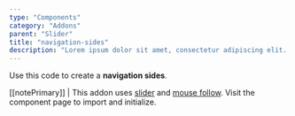```yaml
---
type: "Components"
category: "Addons"
parent: "Slider"
title: "navigation-sides"
description: "Lorem ipsum dolor sit amet, consectetur adipiscing elit. Nunc tempus laoreet leo sit amet iaculis."
---
```


Use this code to create a **navigation sides**.

[[notePrimary]]
| This addon uses [slider](/components/core/slider) and [mouse follow](/components/addons/general/mouse-follow). Visit the component page to import and initialize.

<demo>
  <demovanilla src="vanilla/components/addons/slider-navigation-sides">
  </demovanilla>
</demo>

